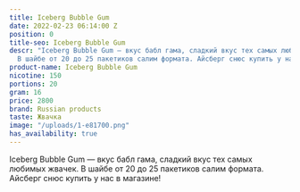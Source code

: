 ```yaml
---
title: Iceberg Bubble Gum
date: 2022-02-23 06:14:00 Z
position: 0
title-seo: Iceberg Bubble Gum
descr: "Iceberg Bubble Gum — вкус бабл гама, сладкий вкус тех самых любимых жвачек.
  В шайбе от 20 до 25 пакетиков салим формата. Айсберг снюс купить у нас в магазине!\n\n"
product-name: Iceberg Bubble Gum
nicotine: 150
portions: 20
gram: 16
price: 2800
brand: Russian products
taste: Жвачка
image: "/uploads/1-e81700.png"
has_availability: true
---
```


Iceberg Bubble Gum — вкус бабл гама, сладкий вкус тех самых любимых жвачек. В шайбе от 20 до 25 пакетиков салим формата. Айсберг снюс купить у нас в магазине!

